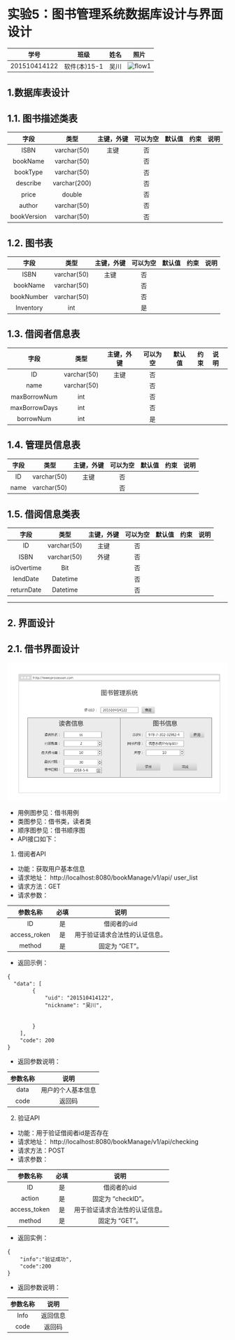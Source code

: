 # 实验5：图书管理系统数据库设计与界面设计
|学号|班级|姓名|照片|
|:-------:|:-------------: | :----------:|:---:|
|201510414122|软件(本)15-1|吴川|![flow1](../myself.jpg)|

## 1.数据库表设计

## 1.1. 图书描述类表
|字段|类型|主键，外键|可以为空|默认值|约束|说明|
|:-------:|:-------------:|:------:|:----:|:---:|:----:|:-----|
|ISBN|varchar(50)|主键|否||||
|bookName|varchar(50)| |否||||
|bookType|varchar(50)| |否||||
|describe|varchar(200)| |否||||
|price|double| |否||||
|author|varchar(50)| |否||||
|bookVersion|varchar(50)| |否||||

## 1.2. 图书表
|字段|类型|主键，外键|可以为空|默认值|约束|说明|
|:-------:|:-------------:|:------:|:----:|:---:|:----:|:-----|
|ISBN|varchar(50)|主键|否||||
|bookName|varchar(50)| |否||||
|bookNumber|varchar(50)| |否||||
|Inventory|int| |是||||

## 1.3. 借阅者信息表
|字段|类型|主键，外键|可以为空|默认值|约束|说明|
|:-------:|:-------------:|:------:|:----:|:---:|:----:|:-----|
|ID|varchar(50)|主键|否||||
|name|varchar(50)| |否||||
|maxBorrowNum|int| |否||||
|maxBorrowDays|int| |否||||
|borrowNum|int| |是||||

## 1.4. 管理员信息表
|字段|类型|主键，外键|可以为空|默认值|约束|说明|
|:-------:|:-------------:|:------:|:----:|:---:|:----:|:-----|
|ID|varchar(50)|主键|否||||
|name|varchar(50)| |否||||

## 1.5. 借阅信息类表
|字段|类型|主键，外键|可以为空|默认值|约束|说明|
|:-------:|:-------------:|:------:|:----:|:---:|:----:|:-----|
|ID|varchar(50)|主键 |否||||
|ISBN|varchar(50)|外键|否||||
|isOvertime|Bit| |否||||
|lendDate|Datetime| |否||||
|returnDate|Datetime| |否||||


***

## 2. 界面设计
## 2.1. 借书界面设计
![pic1](pic1.png)
- 用例图参见：借书用例
- 类图参见：借书类，读者类
- 顺序图参见：借书顺序图
- API接口如下：

1. 借阅者API

- 功能：获取用户基本信息
- 请求地址： http://localhost:8080/bookManage/v1/api/ user_list
- 请求方法：GET
- 请求参数：

|参数名称|必填|说明|
|:-------:|:-------------: | :----------:|
|ID|是|借阅者的uid|
|access_roken|是|用于验证请求合法性的认证信息。 |
|method|是|固定为 “GET”。|

- 返回示例：
```
{
  "data": [
        {
            "uid": "201510414122",
            "nickname": "吴川",
            
          
        }
    ],
    "code": 200
}
```
- 返回参数说明：
    
|参数名称|说明|
|:-------:|:-------------: |
|data|用户的个人基本信息|
|code|返回码|

2. 验证API
- 功能：用于验证借阅者id是否存在
- 请求地址： http://localhost:8080/bookManage/v1/api/checking
- 请求方法：POST
- 请求参数：

|参数名称|必填|说明|
|:-------:|:-------------: | :----------:|
|ID|是|借阅者的uid|
|action|是|固定为 “checkID”。|
|access_token|是|用于验证请求合法性的认证信息。 |
|method|是|固定为 “GET”。|

- 返回实例：
```
{
    "info":"验证成功",
    "code":200
}
```
- 返回参数说明：
    
|参数名称|说明|
|:-------:|:-------------: |
|Info|返回信息|
|code|返回码|


 
